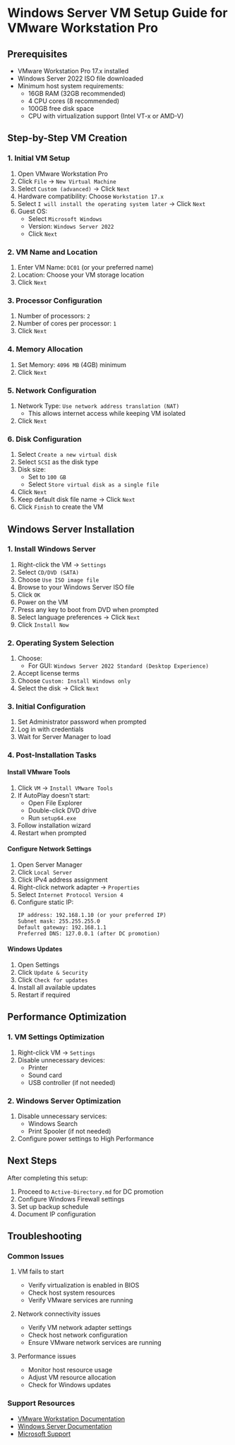 # Windows Server VM Setup Guide for VMware Workstation Pro

## Prerequisites

- VMware Workstation Pro 17.x installed
- Windows Server 2022 ISO file downloaded
- Minimum host system requirements:
  - 16GB RAM (32GB recommended)
  - 4 CPU cores (8 recommended)
  - 100GB free disk space
  - CPU with virtualization support (Intel VT-x or AMD-V)

## Step-by-Step VM Creation

### 1. Initial VM Setup
1. Open VMware Workstation Pro
2. Click `File` → `New Virtual Machine`
3. Select `Custom (advanced)` → Click `Next`
4. Hardware compatibility: Choose `Workstation 17.x`
5. Select `I will install the operating system later` → Click `Next`
6. Guest OS:
   - Select `Microsoft Windows`
   - Version: `Windows Server 2022`
   - Click `Next`

### 2. VM Name and Location
1. Enter VM Name: `DC01` (or your preferred name)
2. Location: Choose your VM storage location
3. Click `Next`

### 3. Processor Configuration
1. Number of processors: `2`
2. Number of cores per processor: `1`
4. Click `Next`

### 4. Memory Allocation
1. Set Memory: `4096 MB` (4GB) minimum
2. Click `Next`

### 5. Network Configuration
1. Network Type: `Use network address translation (NAT)`
   - This allows internet access while keeping VM isolated
2. Click `Next`

### 6. Disk Configuration
1. Select `Create a new virtual disk`
2. Select `SCSI` as the disk type
3. Disk size:
   - Set to `100 GB`
   - Select `Store virtual disk as a single file`
4. Click `Next`
5. Keep default disk file name → Click `Next`
6. Click `Finish` to create the VM

## Windows Server Installation

### 1. Install Windows Server
1. Right-click the VM → `Settings`
2. Select `CD/DVD (SATA)`
3. Choose `Use ISO image file`
4. Browse to your Windows Server ISO file
5. Click `OK`
6. Power on the VM
7. Press any key to boot from DVD when prompted
8. Select language preferences → Click `Next`
9. Click `Install Now`

### 2. Operating System Selection
1. Choose:
   - For GUI: `Windows Server 2022 Standard (Desktop Experience)`
2. Accept license terms
3. Choose `Custom: Install Windows only`
4. Select the disk → Click `Next`

### 3. Initial Configuration
1. Set Administrator password when prompted
2. Log in with credentials
3. Wait for Server Manager to load

### 4. Post-Installation Tasks

#### Install VMware Tools
1. Click `VM` → `Install VMware Tools`
2. If AutoPlay doesn't start:
   - Open File Explorer
   - Double-click DVD drive
   - Run `setup64.exe`
3. Follow installation wizard
4. Restart when prompted

#### Configure Network Settings
1. Open Server Manager
2. Click `Local Server`
3. Click IPv4 address assignment
4. Right-click network adapter → `Properties`
5. Select `Internet Protocol Version 4`
6. Configure static IP:
   ```
   IP address: 192.168.1.10 (or your preferred IP)
   Subnet mask: 255.255.255.0
   Default gateway: 192.168.1.1
   Preferred DNS: 127.0.0.1 (after DC promotion)
   ```

#### Windows Updates
1. Open Settings
2. Click `Update & Security`
3. Click `Check for updates`
4. Install all available updates
5. Restart if required

## Performance Optimization

### 1. VM Settings Optimization
1. Right-click VM → `Settings`
2. Disable unnecessary devices:
   - Printer
   - Sound card
   - USB controller (if not needed)

### 2. Windows Server Optimization
1. Disable unnecessary services:
   - Windows Search
   - Print Spooler (if not needed)
2. Configure power settings to High Performance

## Next Steps

After completing this setup:
1. Proceed to `Active-Directory.md` for DC promotion
2. Configure Windows Firewall settings
3. Set up backup schedule
4. Document IP configuration

## Troubleshooting

### Common Issues

1. VM fails to start
   - Verify virtualization is enabled in BIOS
   - Check host system resources
   - Verify VMware services are running

2. Network connectivity issues
   - Verify VM network adapter settings
   - Check host network configuration
   - Ensure VMware network services are running

3. Performance issues
   - Monitor host resource usage
   - Adjust VM resource allocation
   - Check for Windows updates

### Support Resources
- [VMware Workstation Documentation](https://docs.vmware.com/en/VMware-Workstation-Pro/index.html)
- [Windows Server Documentation](https://docs.microsoft.com/en-us/windows-server/)
- [Microsoft Support](https://support.microsoft.com/)
